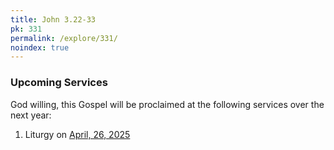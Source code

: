 ```yaml
---
title: John 3.22-33
pk: 331
permalink: /explore/331/
noindex: true
---
```


### Upcoming Services

God willing, this Gospel will be proclaimed at the following services over the next year:


1. Liturgy on [April, 26, 2025](https://orthocal.info/readings/gregorian/2025/04/26/)
